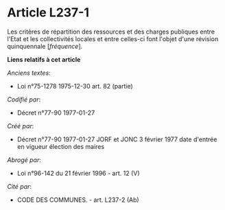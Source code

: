 # Article L237-1

Les critères de répartition des ressources et des charges publiques entre l'Etat et les collectivités locales et entre
celles-ci font l'objet d'une révision quinquennale [*fréquence*].

**Liens relatifs à cet article**

_Anciens textes_:

  - Loi n°75-1278 1975-12-30 art. 82 (partie)

_Codifié par_:

  - Décret n°77-90 1977-01-27

_Créé par_:

  - Décret n°77-90 1977-01-27 JORF et JONC 3 février 1977 date d'entrée en vigueur élection des maires

_Abrogé par_:

  - Loi n°96-142 du 21 février 1996 - art. 12 (V)

_Cité par_:

  - CODE DES COMMUNES. - art. L237-2 (Ab)
